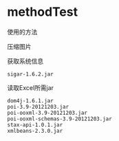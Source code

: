# methodTest
使用的方法







压缩图片

获取系统信息

    sigar-1.6.2.jar


读取Excel所需jar

    dom4j-1.6.1.jar   
    poi-3.9-20121203.jar  
    poi-ooxml-3.9-20121203.jar  
    poi-ooxml-schemas-3.9-20121203.jar  
    stax-api-1.0.1.jar  
    xmlbeans-2.3.0.jar
